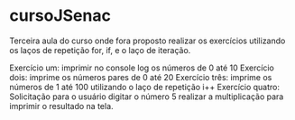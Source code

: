 # cursoJSenac

Terceira aula do curso onde fora proposto realizar os exercícios utilizando os laços de repetição for, if, e o laço de iteração. 

Exercício um: imprimir no console log os números de 0 até 10 
Exercício dois: imprime os números pares de 0 até 20
Exercício três: imprime os números de 1 até 100 utilizando o laço de repetição i++
Exercício quatro: Solicitação para o usuário digitar o número 5 realizar a multiplicação para imprimir o resultado na tela. 